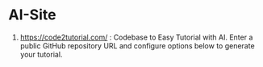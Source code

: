# AI-Site
1. https://code2tutorial.com/ : Codebase to Easy Tutorial with AI. Enter a public GitHub repository URL and configure options below to generate your tutorial.
